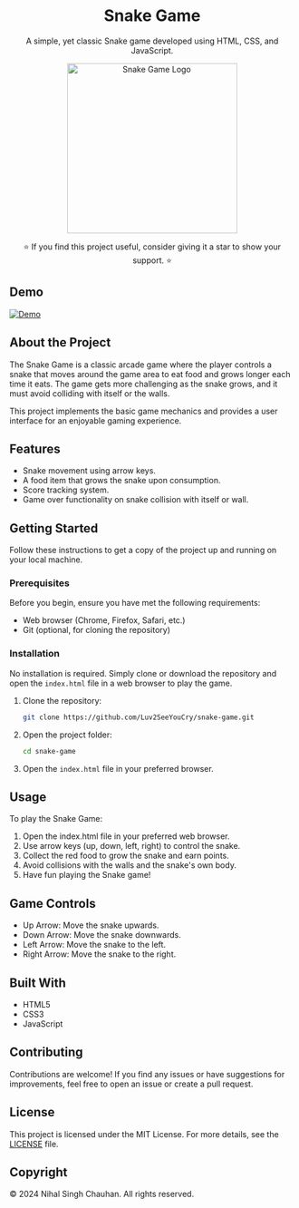 <h1 align="center">Snake Game</h1>

<p align="center">
  A simple, yet classic Snake game developed using HTML, CSS, and JavaScript.
</p>

<p align="center">
  <img src="https://repository-images.githubusercontent.com/183939474/32233200-b648-11eb-8dc5-f83ad8a71a8a" width="300" alt="Snake Game Logo">
</p>

<p align="center">
  ⭐️ If you find this project useful, consider giving it a star to show your support. ⭐
</p>

## Demo

[![Demo](https://img.shields.io/badge/Demo-View%20Demo-blue)](https://luv2seeyoucry.github.io/snake-game)


## About the Project

The Snake Game is a classic arcade game where the player controls a snake that moves around the game area to eat food and grows longer each time it eats. The game gets more challenging as the snake grows, and it must avoid colliding with itself or the walls.

This project implements the basic game mechanics and provides a user interface for an enjoyable gaming experience.

## Features

- Snake movement using arrow keys.
- A food item that grows the snake upon consumption.
- Score tracking system.
- Game over functionality on snake collision with itself or wall.

## Getting Started

Follow these instructions to get a copy of the project up and running on your local machine.

### Prerequisites

Before you begin, ensure you have met the following requirements:

- Web browser (Chrome, Firefox, Safari, etc.)
- Git (optional, for cloning the repository)

### Installation

No installation is required. Simply clone or download the repository and open the `index.html` file in a web browser to play the game.

1. Clone the repository:

   ```bash
   git clone https://github.com/Luv2SeeYouCry/snake-game.git
   ```

2. Open the project folder:

   ```bash
   cd snake-game
   ```

3. Open the `index.html` file in your preferred browser.

## Usage

To play the Snake Game:

1. Open the index.html file in your preferred web browser.
2. Use arrow keys (up, down, left, right) to control the snake.
3. Collect the red food to grow the snake and earn points.
4. Avoid collisions with the walls and the snake's own body.
5. Have fun playing the Snake game!

## Game Controls

- Up Arrow: Move the snake upwards.
- Down Arrow: Move the snake downwards.
- Left Arrow: Move the snake to the left.
- Right Arrow: Move the snake to the right.

## Built With

- HTML5
- CSS3
- JavaScript

## Contributing

Contributions are welcome! If you find any issues or have suggestions for improvements, feel free to open an issue or create a pull request.

## License

This project is licensed under the MIT License. For more details, see the [LICENSE](LICENSE) file.

## Copyright

© 2024 Nihal Singh Chauhan. All rights reserved.
